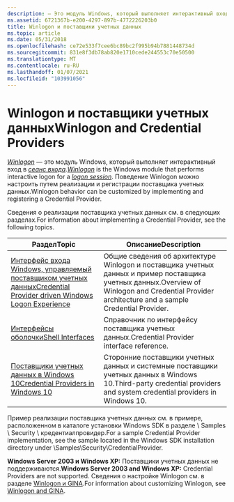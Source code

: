 ```yaml
---
description: — Это модуль Windows, который выполняет интерактивный вход в сеанс входа в систему. Поведение Winlogon можно настроить путем реализации и регистрации поставщика учетных данных.
ms.assetid: 6721367b-e200-4297-897b-4772226203b0
title: Winlogon и поставщики учетных данных
ms.topic: article
ms.date: 05/31/2018
ms.openlocfilehash: ce72e533f7cee6bc89bc2f995b94b7881448734d
ms.sourcegitcommit: 831e8f3db78ab820e1710cede244553c70e50500
ms.translationtype: MT
ms.contentlocale: ru-RU
ms.lasthandoff: 01/07/2021
ms.locfileid: "103991056"
---
```

# <a name="winlogon-and-credential-providers"></a><span data-ttu-id="9516f-104">Winlogon и поставщики учетных данных</span><span class="sxs-lookup"><span data-stu-id="9516f-104">Winlogon and Credential Providers</span></span>

<span data-ttu-id="9516f-105">[*Winlogon*](../secgloss/w-gly.md) — это модуль Windows, который выполняет интерактивный вход в [*сеанс входа*](../secgloss/l-gly.md).</span><span class="sxs-lookup"><span data-stu-id="9516f-105">[*Winlogon*](../secgloss/w-gly.md) is the Windows module that performs interactive logon for a [*logon session*](../secgloss/l-gly.md).</span></span> <span data-ttu-id="9516f-106">Поведение Winlogon можно настроить путем реализации и регистрации поставщика учетных данных.</span><span class="sxs-lookup"><span data-stu-id="9516f-106">Winlogon behavior can be customized by implementing and registering a Credential Provider.</span></span>

<span data-ttu-id="9516f-107">Сведения о реализации поставщика учетных данных см. в следующих разделах.</span><span class="sxs-lookup"><span data-stu-id="9516f-107">For information about implementing a Credential Provider, see the following topics.</span></span>



| <span data-ttu-id="9516f-108">Раздел</span><span class="sxs-lookup"><span data-stu-id="9516f-108">Topic</span></span>                                                                                                           | <span data-ttu-id="9516f-109">Описание</span><span class="sxs-lookup"><span data-stu-id="9516f-109">Description</span></span>                                                                                            |
|-----------------------------------------------------------------------------------------------------------------|--------------------------------------------------------------------------------------------------------|
| [<span data-ttu-id="9516f-110">Интерфейс входа Windows, управляемый поставщиком учетных данных</span><span class="sxs-lookup"><span data-stu-id="9516f-110">Credential Provider driven Windows Logon Experience</span></span>](https://go.microsoft.com/fwlink/?LinkId=717287)<br/> | <span data-ttu-id="9516f-111">Общие сведения об архитектуре Winlogon и поставщика учетных данных и пример поставщика учетных данных.</span><span class="sxs-lookup"><span data-stu-id="9516f-111">Overview of Winlogon and Credential Provider architecture and a sample Credential Provider.</span></span><br/> |
| [<span data-ttu-id="9516f-112">Интерфейсы оболочки</span><span class="sxs-lookup"><span data-stu-id="9516f-112">Shell Interfaces</span></span>](../shell/samples-usingthumbnailproviders.md)<br/>                                                                | <span data-ttu-id="9516f-113">Справочник по интерфейсу поставщика учетных данных.</span><span class="sxs-lookup"><span data-stu-id="9516f-113">Credential Provider interface reference.</span></span><br/>                                                    |
| [<span data-ttu-id="9516f-114">Поставщики учетных данных в Windows 10</span><span class="sxs-lookup"><span data-stu-id="9516f-114">Credential Providers in Windows 10</span></span>](credential-providers-in-windows.md)<br/>                            | <span data-ttu-id="9516f-115">Сторонние поставщики учетных данных и системные поставщики учетных данных в Windows 10.</span><span class="sxs-lookup"><span data-stu-id="9516f-115">Third-party credential providers and system credential providers in Windows 10.</span></span><br/>             |



 

<span data-ttu-id="9516f-116">Пример реализации поставщика учетных данных см. в примере, расположенном в каталоге установки Windows SDK в разделе \\ Samples \\ Security \\ кредентиалпровидер.</span><span class="sxs-lookup"><span data-stu-id="9516f-116">For a sample Credential Provider implementation, see the sample located in the Windows SDK installation directory under \\Samples\\Security\\CredentialProvider.</span></span>

<span data-ttu-id="9516f-117">**Windows Server 2003 и Windows XP:** Поставщики учетных данных не поддерживаются.</span><span class="sxs-lookup"><span data-stu-id="9516f-117">**Windows Server 2003 and Windows XP:** Credential Providers are not supported.</span></span> <span data-ttu-id="9516f-118">Сведения о настройке Winlogon см. в разделе [Winlogon и GINA](winlogon-and-gina.md).</span><span class="sxs-lookup"><span data-stu-id="9516f-118">For information about customizing Winlogon, see [Winlogon and GINA](winlogon-and-gina.md).</span></span>

 

 
